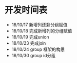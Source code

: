 # 开发时间表
+ 18/10/17 新增列还剩分组赋值
+ 18/10/18 完成新增列的分组赋值
+ 18/10/19 完成union
+ 18/10/23 完成join
+ 18/10/24 group 框架的构思
+ 18/10/30 group id分组
